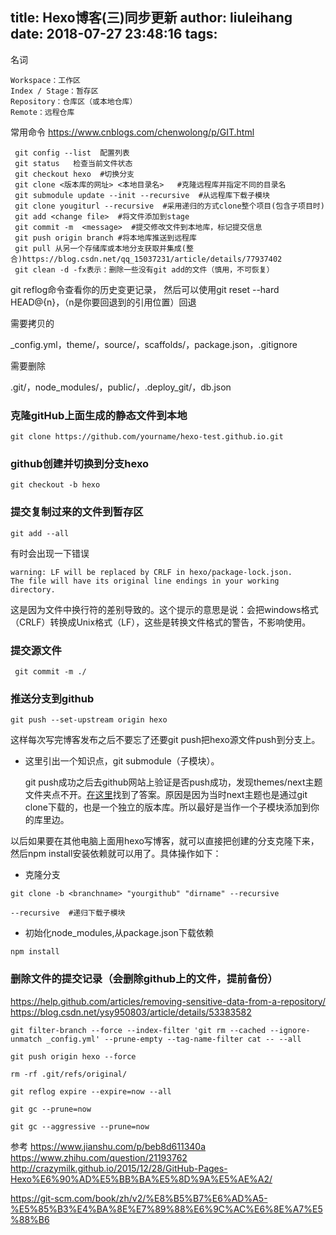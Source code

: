 title: Hexo博客(三)同步更新
author: liuleihang
date: 2018-07-27 23:48:16
tags:
---

名词
```
Workspace：工作区
Index / Stage：暂存区
Repository：仓库区（或本地仓库）
Remote：远程仓库
```
常用命令
https://www.cnblogs.com/chenwolong/p/GIT.html
```
 git config --list  配置列表
 git status   检查当前文件状态
 git checkout hexo  #切换分支
 git clone <版本库的网址> <本地目录名>   #克隆远程库并指定不同的目录名
 git submodule update --init --recursive  #从远程库下载子模块
 git clone yougiturl --recursive  #采用递归的方式clone整个项目(包含子项目时)
 git add <change file>  #将文件添加到stage
 git commit -m  <message>  #提交修改文件到本地库，标记提交信息
 git push origin branch #将本地库推送到远程库
 git pull 从另一个存储库或本地分支获取并集成(整合)https://blog.csdn.net/qq_15037231/article/details/77937402
 git clean -d -fx表示：删除一些没有git add的文件（慎用，不可恢复）
```

git reflog命令查看你的历史变更记录，
然后可以使用git reset --hard HEAD@{n}，（n是你要回退到的引用位置）回退


需要拷贝的

_config.yml，theme/，source/，scaffolds/，package.json，.gitignore

需要删除

.git/，node_modules/，public/，.deploy_git/，db.json




### 克隆gitHub上面生成的静态文件到本地
```
git clone https://github.com/yourname/hexo-test.github.io.git
```

### github创建并切换到分支hexo
```
git checkout -b hexo
```

### 提交复制过来的文件到暂存区
```
git add --all
```
有时会出现一下错误

```
warning: LF will be replaced by CRLF in hexo/package-lock.json.
The file will have its original line endings in your working directory.
```
这是因为文件中换行符的差别导致的。这个提示的意思是说：会把windows格式（CRLF）转换成Unix格式（LF），这些是转换文件格式的警告，不影响使用。

### 提交源文件

```
 git commit -m ./
```

### 推送分支到github
```
git push --set-upstream origin hexo
```

这样每次写完博客发布之后不要忘了还要git push把hexo源文件push到分支上。



- 这里引出一个知识点，git submodule（子模块）。

  git push成功之后去github网站上验证是否push成功，发现themes/next主题文件夹点不开。[在这里](https://git-scm.com/book/zh/v2/Git-工具-子模块)找到了答案。原因是因为当时next主题也是通过git clone下载的，也是一个独立的版本库。所以最好是当作一个子模块添加到你的库里边。

以后如果要在其他电脑上面用hexo写博客，就可以直接把创建的分支克隆下来，然后npm install安装依赖就可以用了。具体操作如下：

- 克隆分支
```
git clone -b <branchname> "yourgithub" "dirname" --recursive

--recursive  #递归下载子模块
```
- 初始化node_modules,从package.json下载依赖
```
npm install
```

### 删除文件的提交记录（会删除github上的文件，提前备份）
https://help.github.com/articles/removing-sensitive-data-from-a-repository/
https://blog.csdn.net/ysy950803/article/details/53383582

```
git filter-branch --force --index-filter 'git rm --cached --ignore-unmatch _config.yml' --prune-empty --tag-name-filter cat -- --all

git push origin hexo --force

rm -rf .git/refs/original/

git reflog expire --expire=now --all

git gc --prune=now

git gc --aggressive --prune=now
```




参考
https://www.jianshu.com/p/beb8d611340a
https://www.zhihu.com/question/21193762
http://crazymilk.github.io/2015/12/28/GitHub-Pages-Hexo%E6%90%AD%E5%BB%BA%E5%8D%9A%E5%AE%A2/

https://git-scm.com/book/zh/v2/%E8%B5%B7%E6%AD%A5-%E5%85%B3%E4%BA%8E%E7%89%88%E6%9C%AC%E6%8E%A7%E5%88%B6